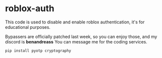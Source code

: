 # roblox-auth
This code is used to disable and enable roblox authentication, it's for educational purposes.

Bypassers are officially patched last week, so you can enjoy those, and my discord is **benandreass** 
You can message me for the coding services.

`pip install pyotp cryptography`
